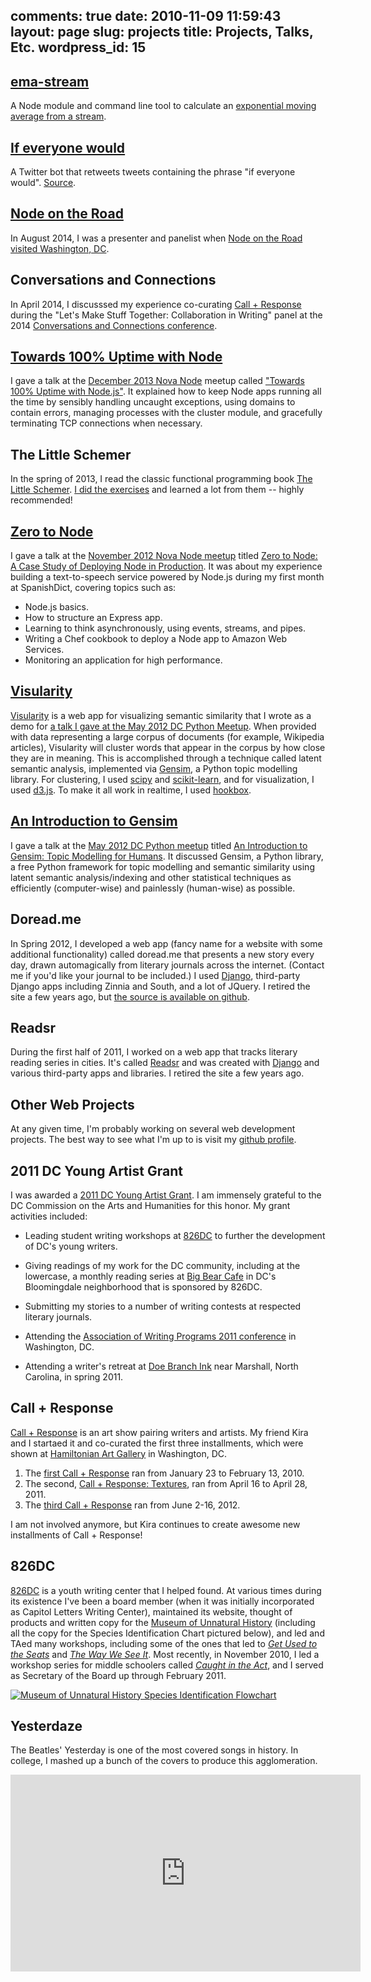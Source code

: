 comments: true
date: 2010-11-09 11:59:43
layout: page
slug: projects
title: Projects, Talks, Etc.
wordpress_id: 15
---

## [ema-stream](https://github.com/sandinmyjoints/ema-stream) ##

A Node module and command line tool to calculate an [exponential moving average from a stream](https://github.com/sandinmyjoints/ema-stream).

## [If everyone would](https://twitter.com/ifeveryonewould) ##

A Twitter bot that retweets tweets containing the phrase "if everyone would".
[Source](https://github.com/sandinmyjoints/ifeveryonewould).

## [Node on the Road](https://www.joyent.com/noderoad/cities/washington-dc-8-20-2014) ##

In August 2014, I was a presenter and panelist when
[Node on the Road visited Washington, DC](https://www.joyent.com/noderoad/cities/washington-dc-8-20-2014).

## Conversations and Connections ##

In April 2014, I discusssed my experience co-curating
[Call + Response](http://callandresponsedc.org/) during the "Let's Make Stuff
Together: Collaboration in Writing" panel at the 2014
[Conversations and Connections conference](http://writersconnectconference.com/).

## [Towards 100% Uptime with Node](http://sandinmyjoints.github.io/towards-100-pct-uptime/) ##

I gave a talk at the
[December 2013 Nova Node](http://www.meetup.com/Nova-Node/events/154016332/)
meetup called
["Towards 100% Uptime with Node.js"](http://sandinmyjoints.github.io/towards-100-pct-uptime/).
It explained how to keep Node apps running all the time by sensibly handling
uncaught exceptions, using domains to contain errors, managing processes with
the cluster module, and gracefully terminating TCP connections when necessary.

## The Little Schemer

In the spring of 2013, I read the classic functional programming book
[The Little Schemer](http://www.goodreads.com/book/show/548914.The_Little_Schemer).
[I did the exercises](https://github.com/sandinmyjoints/the-little-schemer) and
learned a lot from them -- highly recommended!

## [Zero to Node](http://sandinmyjoints.github.com/zero-to-node/) ##

I gave a talk at the [November 2012 Nova Node meetup](http://www.meetup.com/Nova-Node/events/89366852/) titled [Zero to Node: A Case Study of Deploying Node in Production](http://sandinmyjoints.github.com/zero-to-node/). It was about my experience building a text-to-speech service powered by Node.js during my first month at SpanishDict, covering topics such as:

* Node.js basics.
* How to structure an Express app.
* Learning to think asynchronously, using events, streams, and pipes.
* Writing a Chef cookbook to deploy a Node app to Amazon Web Services.
* Monitoring an application for high performance.

## [Visularity](https://github.com/sandinmyjoints/visularity) ##

[Visularity](https://github.com/sandinmyjoints/visularity) is a web app for visualizing semantic similarity that I wrote as a demo for [a talk I gave at the May 2012 DC Python Meetup](http://williamjohnbert.com/2012/05/an-introduction-to-gensim-topic-modelling-for-humans/). When provided with data representing a large corpus of documents (for example, Wikipedia articles), Visularity will cluster words that appear in the corpus by how close they are in meaning. This is accomplished through a technique called latent semantic analysis, implemented via [Gensim](http://radimrehurek.com/gensim/), a Python topic modelling library. For clustering, I used [scipy](http://www.scipy.org/) and [scikit-learn](http://scikit-learn.org/stable/), and for visualization, I used [d3.js](http://d3js.org/). To make it all work in realtime, I used [hookbox](https://github.com/hookbox).

## [An Introduction to Gensim](http://williamjohnbert.com/2012/05/an-introduction-to-gensim-topic-modelling-for-humans/)

I gave a talk at the [May 2012 DC Python meetup](http://meetup.dcpython.org/events/23832731/) titled [An Introduction to Gensim: Topic Modelling for Humans](http://williamjohnbert.com/2012/05/an-introduction-to-gensim-topic-modelling-for-humans/). It discussed Gensim, a Python library, a free Python framework for topic modelling and semantic similarity using latent semantic analysis/indexing and other statistical techniques as efficiently (computer-wise) and painlessly (human-wise) as possible.

## Doread.me ##

In Spring 2012, I developed a web app (fancy name for a website with some
additional functionality) called doread.me that presents a new story every day,
drawn automagically from literary journals across the internet. (Contact me if
you'd like your journal to be included.) I used
[Django](http://www.djangoproject.com), third-party Django apps including Zinnia
and South, and a lot of JQuery.
I retired the site a few years ago, but [the source is available on github](https://github.com/sandinmyjoints/doreadme).

## Readsr ##

During the first half of 2011, I worked on a web app that tracks literary
reading series in cities. It's called [Readsr](http://www.readsrs.com) and was
created with [Django](http://www.djangproject.com) and various third-party apps
and libraries. I retired the site a few years ago.

## Other Web Projects ##

At any given time, I'm probably working on several web development projects. The best way to see what I'm up to is visit my [github profile](https://github.com/sandinmyjoints).

## 2011 DC Young Artist Grant ##

I was awarded a [2011 DC Young Artist Grant](http://thedcarts.wordpress.com/2011/01/04/the-commission-is-proud-to-announce-our-fy-2011-grantees/#YAP). I am immensely grateful  to the DC Commission on the Arts and Humanities for this honor. My grant activities included:

  * Leading student writing workshops at [826DC](http://www.826dc.org) to further the development of DC's young writers.

  * Giving readings of my work for the DC community, including at the lowercase, a monthly reading series at [Big Bear Cafe](http://bigbearcafe-dc.com/blog/) in DC's Bloomingdale neighborhood that is sponsored by 826DC.

  * Submitting my stories to a number of writing contests at respected literary journals.

  * Attending the [Association of Writing Programs 2011 conference](http://www.awpwriter.org/conference/2011awpconf.php) in Washington, DC.

  * Attending a writer's retreat at [Doe Branch Ink](http://doebranchink.org/) near Marshall, North Carolina, in spring 2011.

## Call + Response ##

[Call + Response](http://www.callandresponsedc.org) is an art show pairing
writers and artists. My friend Kira and I startaed it and co-curated the first
three installments, which were shown at
[Hamiltonian Art Gallery](http://www.hamiltoniangallery.com/) in Washington, DC.

1. The [first Call + Response](http://callandresponsedc.org/2010/) ran from January 23 to February 13, 2010.
2. The second, [Call + Response: Textures](http://callandresponsedc.org/2011),
   ran from April 16 to April 28, 2011.
3. The [third Call + Response](http://callandresponsedc.org/2012/) ran from June
2-16, 2012.

I am not involved anymore, but Kira continues to create awesome new installments
of Call + Response!

## 826DC ##

[826DC](http://www.826dc.org) is a youth writing center that I helped found. At
various times during its existence I've been a board member (when it was
initially incorporated as Capitol Letters Writing Center), maintained its
website, thought of products and written copy for the [Museum of Unnatural
History](http://826dc.org/?page_id=24) (including all the copy for the Species
Identification Chart pictured below), and led and TAed many workshops, including
some of the ones that led to _[Get Used to the Seats](http://826dc.org/?p=510)_
and _[The Way We See It](http://826dc.org/?p=512)_. Most recently, in November
2010, I led a workshop series for middle schoolers called [_Caught in the Act_](http://williamjohnbert.com/2010/11/caught-in-the-act-part-3/), and I
served as Secretary of the Board up through February 2011.

[![Museum of Unnatural History Species Identification Flowchart](/images/826dc_flowchart_11.jpg)](/images/826dc_flowchart_11.jpg)

## Yesterdaze ##

The Beatles' Yesterday is one of the most covered songs in history. In college,
I mashed up a bunch of the covers to produce this agglomeration.

<iframe style="display: block; margin: 0 auto 20px;" width="560" height="315" src="https://www.youtube-nocookie.com/embed/oWJxSJ-DTtc?rel=0" frameborder="0" allowfullscreen></iframe>
